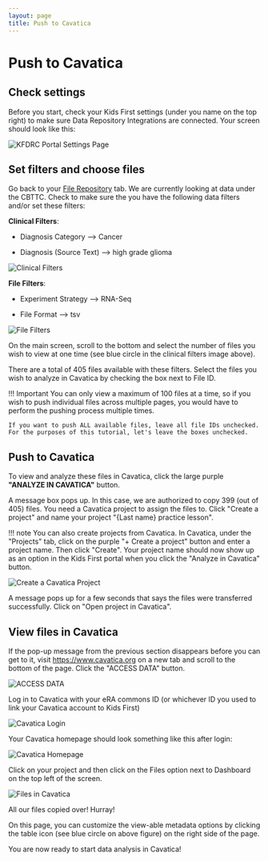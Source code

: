 ```yaml
---
layout: page
title: Push to Cavatica
---
```


Push to Cavatica
================

## Check settings

Before you start, check your Kids First settings (under you name on the top right) to make sure Data Repository Integrations are connected. Your screen should look like this:

![KFDRC Portal Settings Page](../images/kf_settings_10.png "KFDRC Portal Settings Page")

## Set filters and choose files

Go back to your [File Repository](https://portal.kidsfirstdrc.org/search/file) tab. We are currently looking at data under the CBTTC. Check to make sure the you have the following data filters and/or set these filters:


**Clinical Filters**:

- Diagnosis Category --> Cancer

- Diagnosis (Source Text) --> high grade glioma

![Clinical Filters](../images/Clinical_Filters_11.png "Clinical Filters")

**File Filters**:

- Experiment Strategy --> RNA-Seq

- File Format --> tsv

![File Filters](../images/File_Filters_12.png "File Filters")

On the main screen, scroll to the bottom and select the number of files you wish to view at one time (see blue circle in the clinical filters image above).

There are a total of 405 files available with these filters. Select the files you wish to analyze in Cavatica by checking the box next to File ID.

!!! Important
    You can only view a maximum of 100 files at a time, so if you wish to push individual files across multiple pages, you would have to perform the pushing process multiple times.

    If you want to push ALL available files, leave all file IDs unchecked. For the purposes of this tutorial, let's leave the boxes unchecked.

## Push to Cavatica

To view and analyze these files in Cavatica, click the large purple **"ANALYZE IN CAVATICA"** button.

A message box pops up. In this case, we are authorized to copy 399 (out of 405) files. You need a Cavatica project to assign the files to. Click "Create a project" and name your project "{Last name} practice lesson".

!!! note
    You can also create projects from Cavatica. In Cavatica, under the "Projects" tab, click on the purple "+ Create a project" button and enter a project name. Then click "Create". Your project name should now show up as an option in the Kids First portal when you click the "Analyze in Cavatica" button.

![Create a Cavatica Project](../images/cavatica_project_created_13.png "Create a Cavatica Project")

A message pops up for a few seconds that says the files were transferred successfully. Click on "Open project in Cavatica".

## View files in Cavatica

If the pop-up message from the previous section disappears before you can get to it, visit <https://www.cavatica.org> on a new tab and scroll to the bottom of the page. Click the "ACCESS DATA" button.

![ACCESS DATA](../images/access_data_14.png "ACCESS DATA")

Log in to Cavatica with your eRA commons ID (or whichever ID you used to link your Cavatica account to Kids First)

![Cavatica Login](../images/cavatica_login_15.png "Cavatica Login")

Your Cavatica homepage should look something like this after login:

![Cavatica Homepage](../images/cavatic_homepage_16.png "Cavatica Homepage")

Click on your project and then click on the Files option next to Dashboard on the top left of the screen.

![Files in Cavatica](../images/cavatica_metadata_17.png "Files in Cavatica")

All our files copied over! Hurray!

On this page, you can customize the view-able metadata options by clicking the table icon (see blue circle on above figure) on the right side of the page.

You are now ready to start data analysis in Cavatica!
